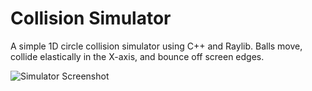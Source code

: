 # Collision Simulator

A simple 1D circle collision simulator using C++ and Raylib. Balls move, collide elastically in the X-axis, and bounce off screen edges.

![Simulator Screenshot](https://i.imgur.com/MDXFHPa.png)
